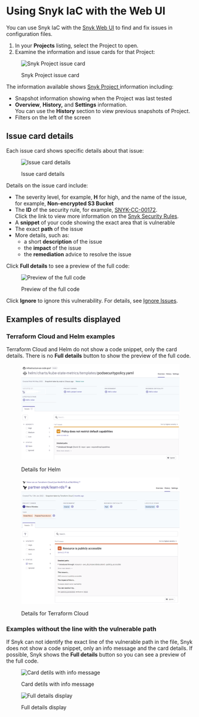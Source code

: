 # Using Snyk IaC with the Web UI

You can use Snyk IaC with the [Snyk Web UI](../../getting-started/quickstart/create-a-snyk-account/logging-in-to-an-existing-account.md) to find and fix issues in configuration files.

1. In your **Projects** listing, select the Project to open.
2. Examine the information and issue cards for that Project:

<figure><img src="../../.gitbook/assets/image (2) (3) (1) (1) (1) (1) (1) (1) (1) (1).png" alt="Snyk Project issue card"><figcaption><p>Snyk Project issue card</p></figcaption></figure>

The information available shows [Snyk Project ](../../manage-issues/snyk-projects/)information including:

* Snapshot information showing when the Project was last tested
* **Overview**, **History,** and **Settings** information.\
  You can use the **History** section to view previous snapshots of Project.
* Filters on the left of the screen

## Issue card details

Each issue card shows specific details about that issue:

<figure><img src="../../.gitbook/assets/Screenshot 2022-05-23 at 14.24.14.png" alt="Issue card details"><figcaption><p>Issue card details</p></figcaption></figure>

Details on the issue card include:

* The severity level, for example, **H** for high, and the name of the issue, for example, **Non-encrypted S3 Bucket**
* The **ID** of the security rule, for example, [SNYK-CC-00172](https://security.snyk.io/rules/cloud/SNYK-CC-00172).\
  Click the link to view more information on the [Snyk Security Rules](https://security.snyk.io/rules/cloud/).
* A **snippet** of your code showing the exact area that is vulnerable
* The exact **path** of the issue
* More details, such as:
  * a short **description** of the issue
  * the **impact** of the issue
  * the **remediation** advice to resolve the issue

Click **Full details** to see a preview of the full code:

<figure><img src="../../.gitbook/assets/Screenshot 2022-05-23 at 14.24.20.png" alt="Preview of the full code"><figcaption><p>Preview of the full code</p></figcaption></figure>

Click **Ignore** to ignore this vulnerability. For details, see [Ignore Issues](../../manage-issues/priorities-for-fixing-issues/ignore-issues.md).

## Examples of results displayed

### Terraform Cloud and Helm examples

Terraform Cloud and Helm do not show a code snippet, only the card details. There is no **Full details** button to show the preview of the full code.

<figure><img src="../../.gitbook/assets/image (114) (1) (1) (1) (1) (1) (1) (1) (1) (1) (1) (1) (1) (1) (1) (1) (2).png" alt="Details for Helm"><figcaption><p>Details for Helm</p></figcaption></figure>

<figure><img src="../../.gitbook/assets/image (100) (1) (1) (1) (1) (1) (1) (1) (1) (1) (1) (1) (1) (1) (1) (1) (1) (1) (1) (1) (1) (1) (1) (1) (1) (1) (1) (1) (1) (1) (1) (1) (1) (1) (1) (1) (1) (1) (1) (1) (3).png" alt="Details for Terraform Cloud"><figcaption><p>Details for Terraform Cloud</p></figcaption></figure>

### Examples without the line with the vulnerable path

If Snyk can not identify the exact line of the vulnerable path in the file, Snyk does not show a code snippet, only an info message and the card details. If possible, Snyk shows the **Full details** button so you can see a preview of the full code.

<figure><img src="../../.gitbook/assets/Screenshot 2022-05-23 at 14.28.07.png" alt="Card detils with info message"><figcaption><p>Card detils with info message</p></figcaption></figure>

<figure><img src="../../.gitbook/assets/Screenshot 2022-05-23 at 14.28.17.png" alt="Full details display"><figcaption><p>Full details display</p></figcaption></figure>
